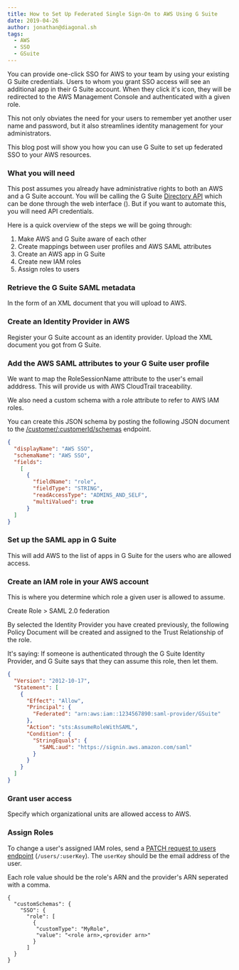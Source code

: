 ```yaml
---
title: How to Set Up Federated Single Sign-On to AWS Using G Suite
date: 2019-04-26
author: jonathan@diagonal.sh
tags:
  - AWS
  - SSO
  - GSuite
---
```


You can provide one-click SSO for AWS to your team by using your existing G Suite credentials. Users to whom you grant SSO access will see an additional app in their G Suite account. When they click it's icon, they will be redirected to the AWS Management Console and authenticated with a given role.

This not only obviates the need for your users to remember yet another user name and password, but it also streamlines identity management for your administrators. 

This blog post will show you how you can use G Suite to set up federated SSO to your AWS resources.

### What you will need

This post assumes you already have administrative rights to both an AWS and a G Suite account. You will be calling the G Suite [Directory API][directory-api] which can be done through the web interface (). But if you want to automate this, you will need API credentials.

Here is a quick overview of the steps we will be going through:

1. Make AWS and G Suite aware of each other
3. Create mappings between user profiles and AWS SAML attributes
4. Create an AWS app in G Suite
5. Create new IAM roles
6. Assign roles to users 

### Retrieve the G Suite SAML metadata

In the form of an XML document that you will upload to AWS.

### Create an Identity Provider in AWS

Register your G Suite account as an identity provider.
Upload the XML document you got from G Suite.

### Add the AWS SAML attributes to your G Suite user profile

We want to map the RoleSessionName attribute to the user's email adddress. This will provide us with AWS CloudTrail traceability.

We also need a custom schema with a role attribute to refer to AWS IAM roles.

You can create this JSON schema by posting the following JSON document to the [/customer/:customerId/schemas][schemas-insert] endpoint. 

```json
{
  "displayName": "AWS SSO",
  "schemaName": "AWS SSO",
  "fields":
    [
      {
        "fieldName": "role",
        "fieldType": "STRING",
        "readAccessType": "ADMINS_AND_SELF",    
        "multiValued": true
      }
  ]
}
```

### Set up the SAML app in G Suite

This will add AWS to the list of apps in G Suite for the users who are allowed access.

### Create an IAM role in your AWS account

This is where you determine which role a given user is allowed to assume.

Create Role > SAML 2.0 federation 

By selected the Identity Provider you have created previously, the following Policy Document will be created and assigned to the Trust Relationship of the role.

It's saying: If someone is authenticated through the G Suite Identity Provider, and G Suite says that they can assume this role, then let them.

```json
{
  "Version": "2012-10-17",
  "Statement": [
    {
      "Effect": "Allow",
      "Principal": {
        "Federated": "arn:aws:iam::1234567890:saml-provider/GSuite"
      },
      "Action": "sts:AssumeRoleWithSAML",
      "Condition": {
        "StringEquals": {
          "SAML:aud": "https://signin.aws.amazon.com/saml"
        }
      }
    }
  ]
}
```

### Grant user access

Specify which organizational units are allowed access to AWS.

### Assign Roles

To change a user's assigned IAM roles, send a [PATCH request to users endpoint][users-patch] (`/users/:userKey`). The `userKey` should be the email address of the user.

Each role value should be the role's ARN and the provider's ARN seperated with a comma.

```
{
  "customSchemas": {
    "SSO": {
      "role": [
        {
         "customType": "MyRole",
         "value": "<role arn>,<provider arn>"
        }
      ]
  }
}
```



[directory-api]: https://developers.google.com/admin-sdk/directory/
[schemas-insert]: https://developers.google.com/admin-sdk/directory/v1/reference/schemas/insert
[users-patch]: https://developers.google.com/admin-sdk/directory/v1/reference/users/patch

